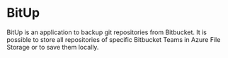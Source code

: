 # BitUp
BitUp is an application to backup git repositories from Bitbucket. It is possible to store all repositories of specific Bitbucket Teams in Azure File Storage or to save them locally.

